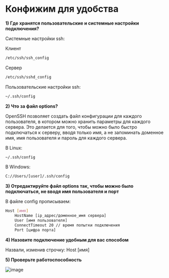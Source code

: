 # Конфижим для удобства

**1) Где хранятся пользовательские и системные настройки подключения?**

Системные настройки ssh:

Клиент
```sh
/etc/ssh/ssh_config
```
Сервер
```sh
/etc/ssh/sshd_config
```

Пользовательские настройки ssh:

```sh
~/.ssh/config
```

**2) Что за файл options?**

OpenSSH позволяет создать файл конфигурации для каждого пользователя, в котором можно хранить параметры для каждого сервера. Это делается для того, чтобы можно было быстро подключаться к серверу, вводя только имя, а не запоминать доменное имя, имя пользователя и пароль для каждого сервера.

В Linux:
```sh
~/.ssh/config
```

В Windows:
```sh
C://Users/[user]/.ssh/config
```

**3) Отредактируйте файл options так, чтобы можно было подключаться, не вводя имя пользователя и порт**

В файле config прописываем:

```sh
Host [имя]
	HostName [ip_адрес/доменное_имя сервера]
	User [имя пользователя]
	ConnectTimeout 20 // время попытки подключения
	Port [цифра порта]
```

**4) Назовите подключение удобным для вас способом**

Назвали, изменив строчку: Host [имя]

**5) Проверьте работоспособность**

![image](https://github.com/user-attachments/assets/be8d605a-d762-4969-9422-5e13a78484db)
